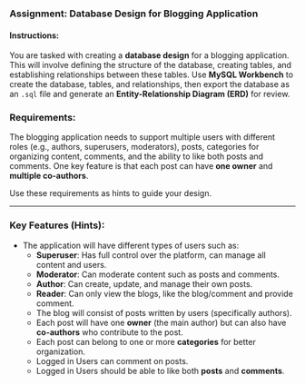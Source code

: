 ### Assignment: Database Design for Blogging Application

#### Instructions:
You are tasked with creating a **database design** for a blogging application. This will involve defining the structure of the database, creating tables, and establishing relationships between these tables. Use **MySQL Workbench** to create the database, tables, and relationships, then export the database as an `.sql` file and generate an **Entity-Relationship Diagram (ERD)** for review.

### Requirements:

The blogging application needs to support multiple users with different roles (e.g., authors, superusers, moderators), posts, categories for organizing content, comments, and the ability to like both posts and comments. One key feature is that each post can have **one owner** and **multiple co-authors**.

Use these requirements as hints to guide your design.

---

### Key Features (Hints):

- The application will have different types of users such as:
    - **Superuser**: Has full control over the platform, can manage all content and users.
    - **Moderator**: Can moderate content such as posts and comments.
    - **Author**: Can create, update, and manage their own posts.
    - **Reader**: Can only view the blogs, like the blog/comment and provide comment.
  - The blog will consist of posts written by users (specifically authors).
  - Each post will have one **owner** (the main author) but can also have **co-authors** who contribute to the post.
  - Each post can belong to one or more **categories** for better organization.
  - Logged in Users can comment on posts.
  - Logged in Users should be able to like both **posts** and **comments**.
